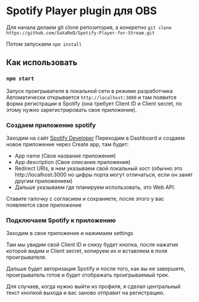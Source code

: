 # Spotify Player plugin для OBS

Для начала делаем git clone репозитория, а конкретно `git clone https://github.com/SaXaReD/Spotify-Player-for-Stream.git`

Потом запускаем `npm install`

## Как использовать

### `npm start`

Запуск проигрывателя в локальной сети в режиме разработчика
Автоматически открывается `http://localhost:3000` и там появится форма регистрации в Spotify (она требует Client ID и Client secret, по этому нужно зарегистрировать свое приложение).

### Создаем приложение spotify

Заходим на сайт [Spotify Developer](https://developer.spotify.com/)
Переходим в Dashboard и создаем новое приложение через Create app, там будет:
* App name (Свое название приложения)
* App description (Свое описание приложения)
* Redirect URIs, в нем указываем свой локальный хост (обычно это http://localhost:3000 но цифры порта могут отличаться, если он занят другим приложением)
* Дальше указываем где планируем использовать, это Web API.

Ставите галочку с согласием и сохраняете, после этого у вас появляется свое приложение

### Подключаем Spotify к приложению

Заходим в свое приложение и нажимаем settings

Там мы увидим свой Client ID и снизу будет кнопка, после нажатия которой видим и Client secret, копируем их и вставляем в поля проигрывателя.

Дальше будет авторизация Spotify и после того, как вы ее завершите, проигрыватель готов и будет отображать проигрываемый трек.

Для случаев, когда нужно выйти из профиля, я сделал центральный текст кнопкой выхода и вас заново отправит на регистрацию.
